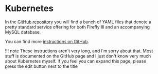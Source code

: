 # Kubernetes

In the [GitHub repository](https://github.com/firefly-iii/kubernetes) you will find a bunch of YAML files that denote a pretty standard service offering for both Firefly III and an accompanying MySQL database.

You can find more [instructions on GitHub](https://firefly-iii.github.io/kubernetes/). 

!!! note 
    These instructions aren't very long, and I'm sorry about that. Most stuff is documented on the GitHub page and I just don't know very much about Kubernetes myself. If you feel you can expand this page, please press the edit button next to the title
